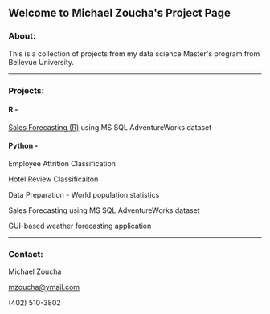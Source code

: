 ## Welcome to Michael Zoucha's Project Page

### About:

This is a collection of projects from my data science Master's program from Bellevue University.



--------------------------------------------------------
### Projects:

#### R - 
  [Sales Forecasting (R)](https://github.com/mkzoucha/Projects/tree/main/Projects/R/SalesForecasting) using MS SQL AdventureWorks dataset
  

#### Python -
  Employee Attrition Classification
  
  Hotel Review Classificaiton
  
  Data Preparation - World population statistics
  
  Sales Forecasting using MS SQL AdventureWorks dataset
  
  GUI-based weather forecasting application
  
  
--------------------------------------------------------
### Contact:

Michael Zoucha

mzoucha@ymail.com

(402) 510-3802
